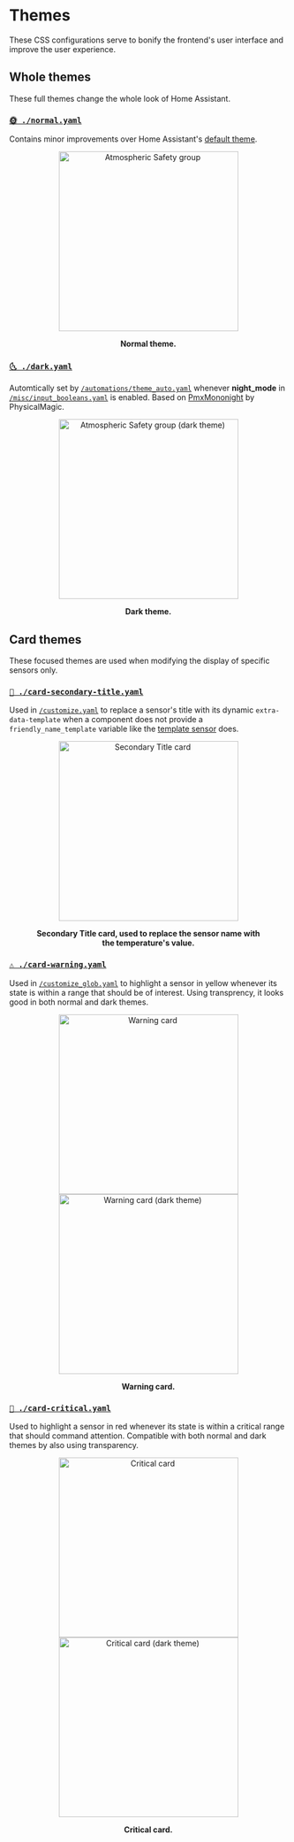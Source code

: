 # Themes

These CSS configurations serve to bonify the frontend's user interface and improve the user experience.

## Whole themes

These full themes change the whole look of Home Assistant.


### [`🌞 ./normal.yaml`](normal.yaml)

Contains minor improvements over Home Assistant's [default theme](https://github.com/home-assistant/home-assistant-polymer/blob/master/src/resources/ha-style.html).

<div align="center">
    <figure>
        <div>
            <img src="../www/screenshots/group-atmosphere.png" alt="Atmospheric Safety group" title="Normal theme" width="325">
        </div>
        <figcaption>
            <p><strong>Normal theme.</strong></p>
        </figcaption>
    </figure>
</div>


### [`🌜 ./dark.yaml`](dark.yaml)

Automtically set by [`/automations/theme_auto.yaml`](../automations/theme_auto.yaml) whenever **night_mode** in [`/misc/input_booleans.yaml`](../misc/input_booleans.yaml) is enabled. Based on [PmxMononight](https://community.home-assistant.io/t/share-your-themes/22018/38) by PhysicalMagic.

<div align="center">
    <figure>
        <div>
            <img src="../www/screenshots/group-atmosphere-dark.png" alt="Atmospheric Safety group (dark theme)" title="Dark theme" width="325">
        </div>
        <figcaption>
            <p><strong>Dark theme.</strong></p>
        </figcaption>
    </figure>
</div>


## Card themes

These focused themes are used when modifying the display of specific sensors only.


### [`🥈 ./card-secondary-title.yaml`](card-secondary-title.yaml)

Used in [`/customize.yaml`](../customize.yaml) to replace a sensor's title with its dynamic `extra-data-template` when a component does not provide a `friendly_name_template` variable like the [template sensor](https://home-assistant.io/components/sensor.template/) does.

<div align="center">
    <figure>
        <div>
            <img src="../www/screenshots/card-secondary.png" alt="Secondary Title card" title="Secondary Title" width="325">
        </div>
        <figcaption>
            <p><strong>Secondary Title card, used to replace the sensor name with the temperature's value.</strong></p>
        </figcaption>
    </figure>
</div>


### [`⚠ ./card-warning.yaml`](card-warning.yaml)

Used in [`/customize_glob.yaml`](../customize_glob.yaml) to highlight a sensor in yellow whenever its state is within a range that should be of interest. Using transprency, it looks good in both normal and dark themes.

<div align="center">
    <figure>
        <div>
            <img src="../www/screenshots/card-warning.png" alt="Warning card" title="Normal theme" width="325">
            <img src="../www/screenshots/card-warning-dark.png" alt="Warning card (dark theme)" title="Dark theme" width="325">
        </div>
        <figcaption>
            <p><strong>Warning card.</strong></p>
        </figcaption>
    </figure>
</div>


### [`🚨 ./card-critical.yaml`](card-critical.yaml)

Used to highlight a sensor in red whenever its state is within a critical range that should command attention. Compatible with both normal and dark themes by also using transparency.

<div align="center">
    <figure>
        <div>
            <img src="../www/screenshots/card-critical.png" alt="Critical card" title="Normal theme" width="325">
            <img src="../www/screenshots/card-critical-dark.png" alt="Critical card (dark theme)" title="Dark theme" width="325">
        </div>
        <figcaption>
            <p><strong>Critical card.</strong></p>
        </figcaption>
    </figure>
</div>
